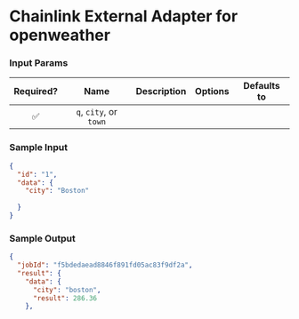 # Chainlink External Adapter for openweather

### Input Params

| Required? |            Name            |               Description                |       Options       | Defaults to |
| :-------: | :------------------------: | :--------------------------------------: | :-----------------: | :---------: |
|    ✅     | `q`, `city`, or `town`  |          |

### Sample Input

```json
{
  "id": "1",
  "data": {
    "city": "Boston"
    
  }
}
```

### Sample Output

```json
{
  "jobId": "f5bdedaead8846f891fd05ac83f9df2a",
  "result": {
    "data": {
      "city": "boston",
      "result": 286.36
    },
    
```
